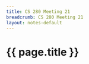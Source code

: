 ```yaml
---
title: CS 280 Meeting 21
breadcrumb: CS 280 Meeting 21
layout: notes-default
---
```

# {{ page.title }}

